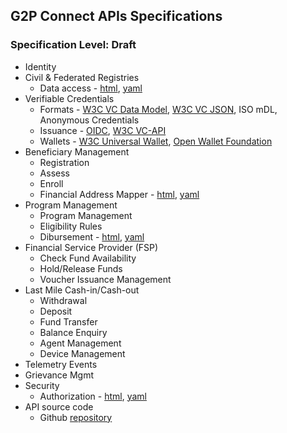 ## G2P Connect APIs Specifications
### Specification Level: Draft

 * Identity
 * Civil & Federated Registries
    * Data access - [html](https://g2p-connect.github.io/specs/release/html/registry_core_api_v1.0.0.html), [yaml](https://g2p-connect.github.io/specs/release/yaml/registry_core_api_v1.0.0.yaml)
* Verifiable Credentials
    * Formats - [W3C VC Data Model](https://www.w3.org/TR/vc-data-model-2.0/), [W3C VC JSON](https://www.w3.org/TR/vc-json-schema/), ISO mDL, Anonymous Credentials
    * Issuance - [OIDC](https://openid.net/specs/openid-4-verifiable-credential-issuance-1_0.html), [W3C VC-API](https://w3c-ccg.github.io/vc-api/)
    * Wallets  - [W3C Universal Wallet](https://w3c-ccg.github.io/universal-wallet-interop-spec/), [Open Wallet Foundation](https://openwallet.foundation)
* Beneficiary Management
    * Registration
    * Assess
    * Enroll
    * Financial Address Mapper - [html](https://g2p-connect.github.io/specs/release/html/mapper_core_api_v1.0.0.html), [yaml](https://g2p-connect.github.io/specs/release/yaml/mapper_core_api_v1.0.0.yaml)
* Program Management
    * Program Management
    * Eligibility Rules
    * Dibursement - [html](https://g2p-connect.github.io/specs/release/html/disburse_core_api_v1.0.0.html), [yaml](https://g2p-connect.github.io/specs/release/yaml/disburse_core_api_v1.0.0.yaml)
* Financial Service Provider (FSP) 
    * Check Fund Availability
    * Hold/Release Funds
    * Voucher Issuance Management
* Last Mile Cash-in/Cash-out
    * Withdrawal
    * Deposit
    * Fund Transfer
    * Balance Enquiry
    * Agent Management
    * Device Management
* Telemetry Events
* Grievance Mgmt
* Security
    * Authorization - [html](https://g2p-connect.github.io/specs/release/html/authz_core_api_v1.0.0.html), [yaml](https://g2p-connect.github.io/specs/release/yaml/authz_core_api_v1.0.0.yaml)
* API source code
    * Github [repository](https://github.com/G2P-Connect/specs)